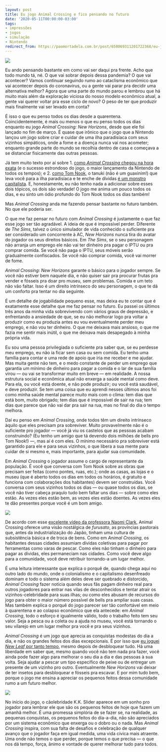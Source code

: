 ```yaml
---
layout: post
title: Eu jogo Animal Crossing e fico pensando no futuro
date: '2020-05-11T00:00:00-03:00'
tags:
- impressões
- jogos
- simulação
- Nintendo
redirect_from: https://paomortadela.com.br/post/658069311201722368/eu-jogo-animal-crossing-e-fico-pensando-no-futuro
---
```

![](https://64.media.tumblr.com/fcb0150caff86ae244a20d0195d8c6b2/703ba9f86596a2a4-17/s540x810/8fc4b2ae423add2e391d7a8cd2b71b530f3a986b.png)

Eu ando pensando bastante em como vai ser daqui pra frente. Acho que todo mundo tá, né. O que vai sobrar depois dessa pandemia? O que vai acontecer? Vamos continuar seguindo rumo ao cataclisma econômico que vai acontecer depois do coronavirus, ou a gente vai parar pra decidir uma alternativa melhor? Agora que uma parte do mundo parou e lembrou que há muito mais além da exploração viciosa do nosso modelo econômico atual, a gente vai querer voltar pra esse ciclo de novo? O peso de ter que produzir mais finalmente vai ser levado em conta?

É isso o que eu penso todos os dias desde a quarentena. Coincidentemente, é mais ou menos o que eu penso todos os dias enquanto eu jogo _Animal Crossing: New Horizons_, desde que ele foi lançado no fim de março. É quase que irônico que o jogo que a Nintendo lançou um jogo sobre criar e cuidar de uma ilha paradisíaca com seus vizinhos simpáticos, onde a fome e a doença nunca vai nos acometer; enquanto grande parte do mundo se recolhia dentro de casa e começava a se distanciar fisicamente das outras pessoas.

Já tem muito texto por aí sobre 1. [como _Animal Crossing_ chegou na hora exata](https://www.fanbyte.com/tag/animal-crossing-new-horizons/) (e o sucesso estrondoso do jogo, o maior lançamento da Nintendo de todos os tempos); e 2. [como Tom Nook](https://www.vice.com/en_us/article/g5xwg7/animal-crossings-tom-nook-pleasant-landlord-or-anarcho-capitalist), o tanuki (não é um guaxinim!) que leva você para a ilha paradisíaca e te enche de dívidas [é um monstro capitalista](https://www.youtube.com/watch?v=LeI3F4h2s08). E, honestamente, eu não tenho nada a adicionar sobre esses dois tópicos, os dois são verdade! O jogo me anima um pouco todos os dias, e eu sinto um ódio profundo do Tom Nook todos os dias também!

Mas _Animal Crossing_ anda me fazendo pensar bastante no futuro também. No que ele poderia ser.

O que me faz pensar no futuro com _Animal Crossing_ é justamente o que faz esse jogo ser tão agradável. A ideia de que é impossível perder. Diferente de _The Sims_, talvez o único simulador de vida conhecido o suficiente pra ser considerado um concorrente à AC, _New Horizons_ nunca tira do avatar do jogador os seus direitos básicos. Em _The Sims_, se o seu personagem não arranja um emprego ele não vai ter dinheiro pra pagar o IPTU ou pra comprar comida. Se você não paga o IPTU, seus móveis serão gradualmente confiscados. Se você não comprar comida, você vai morrer de fome.

_Animal Crossing: New Horizons_ garante o básico para o jogador sempre. Se você não estiver bem naquele dia, e não quiser sair pra procurar frutas pra vender e fósseis pra doar pro museu, sem problemas. Comida e um teto não vão faltar. Isso é um direito intrínseco do seu personagem, o que te dá um conforto pra tentar no dia seguinte.

É um detalhe de jogabilidade pequeno esse, mas deixa eu te contar que é exatamente esse detalhe que me faz pensar no futuro. Eu passei os últimos três anos da minha vida sobrevivendo com vários graus de depressão, e enfrentando a ansiedade de que, se eu não melhorar logo pra voltar a produzir como eu produzia antes eu vou eventualmente perder meu emprego, e não vou ter dinheiro. O que me deixava mais ansioso, o que me fazia me sentir mais inútil, o que me deixava mais desapegado à minha própria vida.

Eu sou uma pessoa privilegiada o suficiente pra saber que, se eu perdesse meu emprego, eu não ia ficar sem casa ou sem comida. Eu tenho uma família para contar e uma rede de apoio que iria me receber e me ajudar. Mas muita gente não tem, e o medo constante de perder um emprego que garantia um mínimo de dinheiro para pagar a comida e o lar de sua família virou — ou vai se transformar muito em breve — em realidade. A nossa estrutura social e econômica atual não enxerga a saúde mental como deve. Para ela, ou você está doente, e não pode produzir; ou você está saudável, e deve produzir. Se tem uma coisa que eu aprendi nesses últimos anos foi como minha saúde mental parece muito mais com o clima: tem dias que está bom, muito obrigado; tem dias que é impossível de sair na rua; tem dias que parece que não vai dar pra sair na rua, mas no final do dia o tempo melhora.

Daí eu penso em _Animal Crossing_, onde todos têm um direito intrínseco àquilo que eles precisam pra sobreviver. Muito provavelmente não é o suficiente pro jogador — você já viu os castelos que as pessoas acabam construindo? (Eu tenho um amigo que tá devendo dois milhões de bells pro Tom Nook!) —, mas aí é com eles. O mínimo necessário pra sobreviver está garantido para ele e para seus vizinhos, o que libera a sua mente para cuidar de si mesmo e, mais importante, para ajudar sua comunidade.

Em _Animal Crossing_ o jogador assume o cargo de representante da população. É você que conversa com Tom Nook sobre as obras que precisam ser feitas (como pontes, ruas, etc.); onde as casas, as lojas e o museu (que é aberto todos os dias em todos os horários, é gratuito e funciona com colaborações dos habitantes) devem ser construídas. Você conversa com seus vizinhos todos os dias — ou quase todos os dias, se você não tiver cabeça praqulo tudo bem faltar uns dias — sobre como eles estão. As vezes eles estão bem, as vezes eles estão doentes. As vezes eles te dão presentes porque você é um bom amigo.

![](https://64.media.tumblr.com/215627ee71efc587895df17532641cab/703ba9f86596a2a4-1c/s540x810/81a20daa664b24fe44b806df04af35258f39f194.png)

De acordo com esse [excelente vídeo da professora Naomi Clark](https://www.youtube.com/watch?v=BgEnbXPZX4s), Animal Crossing oferece uma visão nostálgica de _furusato_, as províncias pastorais que, antes da industrialização do Japão, tinham uma cultura de subsistência básica e de troca de bens. Como em _Animal Crossing_, os habitantes dessas cidades assumiam dívidas coletivas para pagar por ferramentas como varas de pescar. Como eles não tinham o dinheiro para pagar as dívidas, eles permaneciam nas cidades. Como você deve algo para a comunidade, você deve retribuir tornando-a um lugar melhor.

É uma leitura interessante que explica o porquê de, quando chega aqui no outro lado do mundo, onde o colonialismo e o capitalismo desenfreado dominam e todo o sistema além deles deve ser quebrado e distorcido, _Animal Crossing_ fazer notícia quando seus fãs pagam dinheiro real para outros jogadores para entrar nas vilas de desconhecidos e tentar atrair os vizinhos-celebridade para suas ilhas; ou como eles abusam de recursos do jogo para obter o maior número possível de bells pra ampliar suas casas. Mas também explica o porquê do jogo parecer ser tão confortável em meio à quarentena e ao colapso econômico que ela antecede: em _Animal Crossing_, todo o esforço é igualmente válido, todo o trabalho feito tem seu valor. Seja a pesca ou a coleta ou a ajuda no museu, você está tornando o seu vilarejo em um lugar melhor pra você e pra seus vizinhos.

_Animal Crossing_ é um jogo que aprecia as conquistas modestas do dia a dia, e não os grandes feitos dos dias excepcionais. É por isso que [eu joguei _New Leaf_ por tanto tempo](https://paomortadela.com.br/post/658005440033161217/), mesmo depois de desbloquear tudo. Há uma liberdade em saber que, mesmo quando você não tem nada pra fazer, você ainda pode fazer algo para melhorar o seu dia a dia e das pessoas à sua volta. Seja ajudar a pescar um tipo específico de peixe ou de entregar um presente de um vizinho pro outro. Eventualmente _New Horizons_ vai deixar de ter insetos para desbloquear e fósseis pra escavar. E por mim tudo bem, porque o jogo me ensina a apreciar os pequenos feitos dessa comunidade rumo a um futuro melhor.

![](https://64.media.tumblr.com/5caf33746acfefe5a35333b4a93261cd/703ba9f86596a2a4-f9/s540x810/9380f78fa6e494c21e81756676a2304abb307456.png)

No início do jogo, o cãolebridade K.K. Slider aparece em um sonho pro jogador para lembrar ele que são os pequenos feitos de hoje que fazem um amanhã melhor. É uma promessa simplória de se fazer se, na realidade, as pequenas conquistas, os pequenos feitos do dia-a-dia, não são apreciados por um sistema econômico que enxerga ou o dobro ou o nada. Mas _Animal Crossing_ inspira, com sua falta de desafios e celebração de qualquer avanço que o jogador faça em igual medida, uma vida cívica mais atraente. Uma onde não temos o que perder, porque temos o que precisa — o que nos dá tempo, força, ânimo e vontade de querer melhorar tudo para todos.

